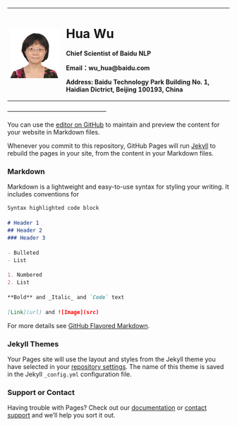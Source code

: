<table border="0">
  <tr>
     <td width="25%">
      <img src="/Wuhua.JPG" width="100%">
    </td>
    <td width="75%">
      <h1>Hua Wu</h1>
      <p><b>Chief Scientist of Baidu NLP</b></p>
      <p><b>Email：wu_hua@baidu.com</b></p>
      <p><b>Address: Baidu Technology Park Building No. 1, Haidian Dictrict, Beijing 100193, China</b></p>
    </td>
  </tr>
</table>
————————————————



You can use the [editor on GitHub](https://github.com/WuHuaNLP/Homepage/edit/master/index.md) to maintain and preview the content for your website in Markdown files.

Whenever you commit to this repository, GitHub Pages will run [Jekyll](https://jekyllrb.com/) to rebuild the pages in your site, from the content in your Markdown files.

### Markdown

Markdown is a lightweight and easy-to-use syntax for styling your writing. It includes conventions for

```markdown
Syntax highlighted code block

# Header 1
## Header 2
### Header 3

- Bulleted
- List

1. Numbered
2. List

**Bold** and _Italic_ and `Code` text

[Link](url) and ![Image](src)
```

For more details see [GitHub Flavored Markdown](https://guides.github.com/features/mastering-markdown/).

### Jekyll Themes

Your Pages site will use the layout and styles from the Jekyll theme you have selected in your [repository settings](https://github.com/WuHuaNLP/Homepage/settings). The name of this theme is saved in the Jekyll `_config.yml` configuration file.

### Support or Contact

Having trouble with Pages? Check out our [documentation](https://help.github.com/categories/github-pages-basics/) or [contact support](https://github.com/contact) and we’ll help you sort it out.
